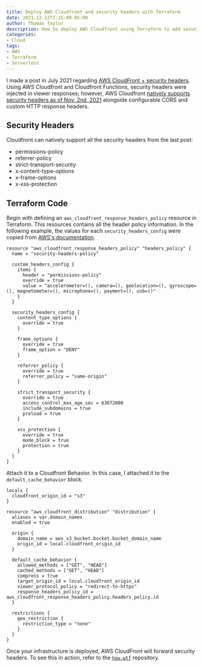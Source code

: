 ```yaml
---
title: Deploy AWS Cloudfront and security headers with Terraform
date: 2021-12-12T2:15:00-05:00
author: Thomas Taylor
description: How to deploy AWS Cloudfront using Terraform to add security headers to responses.
categories:
- Cloud
tags:
- AWS
- Terraform
- Serverless
---
```


I made a post in July 2021 regarding [AWS CloudFront + security headers][1]. Using AWS Cloudfront and Cloudfront Functions, security headers were injected in viewer responses; however, AWS Cloudfront [natively supports security headers as of Nov. 2nd, 2021][2] alongside configurable CORS and custom HTTP response headers.

## Security Headers

Cloudfront can natively support all the security headers from the last post:

- permissions-policy
- referrer-policy
- strict-transport-security
- x-content-type-options
- x-frame-options
- x-xss-protection

## Terraform Code

Begin with defining an `aws_cloudfront_response_headers_policy` resource in Terraform. This resources contains all the header policy information. In the following example, the values for each `security_headers_config` were copied from [AWS's documentation][3].

```hcl
resource "aws_cloudfront_response_headers_policy" "headers_policy" {
  name = "security-headers-policy"

  custom_headers_config {
    items {
      header = "permissions-policy"
      override = true
      value = "accelerometer=(), camera=(), geolocation=(), gyroscope=(), magnetometer=(), microphone=(), payment=(), usb=()"
    }
  }

  security_headers_config {
    content_type_options {
      override = true
    }

    frame_options {
      override = true
      frame_option = "DENY"
    }

    referrer_policy {
      override = true
      referrer_policy = "same-origin"
    }

    strict_transport_security {
      override = true
      access_control_max_age_sec = 63072000
      include_subdomains = true
      preload = true
    }

    xss_protection {
      override = true
      mode_block = true
      protection = true
    }
  }
}
```

Attach it to a Cloudfront Behavior. In this case, I attached it to the `default_cache_behavior` block.

```hcl
locals {
  cloudfront_origin_id = "s3"
}

resource "aws_cloudfront_distribution" "distribution" {
  aliases = var.domain_names
  enabled = true

  origin {
    domain_name = aws_s3_bucket.bucket.bucket_domain_name
    origin_id = local.cloudfront_origin_id
  }

  default_cache_behavior {
    allowed_methods = ["GET", "HEAD"]
    cached_methods = ["GET", "HEAD"]
    compress = true
    target_origin_id = local.cloudfront_origin_id
    viewer_protocol_policy = "redirect-to-https"
    response_headers_policy_id = aws_cloudfront_response_headers_policy.headers_policy.id
  }

  restrictions {
    geo_restriction {
      restriction_type = "none"
    }
  }
}
```

Once your infrastructure is deployed, AWS CloudFront will forward security headers. To see this in action, refer to the [`how.wtf`][4] repository.

[1]: https://how.wtf/deploy-cloudfront-functions-to-add-security-headers-with-aws-cdk.html
[2]: https://aws.amazon.com/about-aws/whats-new/2021/11/amazon-cloudfront-supports-cors-security-custom-http-response-headers
[3]: https://docs.aws.amazon.com/AmazonCloudFront/latest/DeveloperGuide/example-function-add-security-headers.html
[4]: https://github.com/thomasnotfound/how.wtf/blob/130df83b8bdccee26557be4a73908c30651a9a5e/terraform/modules/website/main.tf
